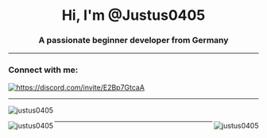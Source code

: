 <h1 align="center">Hi, I'm @Justus0405</h1>
<h3 align="center">A passionate beginner developer from Germany</h3>

 - - - 

<h3 align="left">Connect with me:</h3>
<p align="left">
<a href="https://discord.gg/https://discord.com/invite/E2Bp7GtcaA" target="blank"><img align="center" src="https://img.shields.io/discord/1060607505186684978?logo=Discord&style=for-the-badge" alt="https://discord.com/invite/E2Bp7GtcaA" /></a>
</p>

 - - - 


<p>&nbsp;<img align="left" src="https://github-readme-stats.vercel.app/api?username=justus0405&show_icons=true&theme=catppuccin_mocha&locale=en" alt="justus0405" /></p>

<p><img align="left" src="https://github-readme-streak-stats.herokuapp.com/?user=justus0405&theme=catppuccin_mocha" alt="justus0405" /></p>

<p><img align="right" src="https://github-readme-stats.vercel.app/api/top-langs?username=justus0405&show_icons=true&theme=catppuccin_mocha&locale=en&layout=compact" alt="justus0405" /></p>

 - - - 

<!---
Yes i did use a template.
--->
